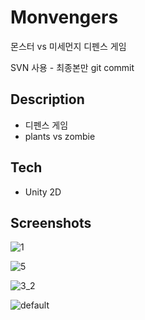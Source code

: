 # Monvengers
몬스터 vs 미세먼지 디펜스 게임

SVN 사용 - 최종본만 git commit

## Description
* 디펜스 게임
* plants vs zombie

## Tech
* Unity 2D

## Screenshots

![1](https://user-images.githubusercontent.com/22957868/47325868-e9c65200-d6a0-11e8-9103-d45a95937605.PNG)

![5](https://user-images.githubusercontent.com/22957868/47325878-f8ad0480-d6a0-11e8-803c-73db9533d6a1.PNG)

![3_2](https://user-images.githubusercontent.com/22957868/47325894-0f535b80-d6a1-11e8-849f-8e4b781f983d.PNG)

![default](https://user-images.githubusercontent.com/22957868/47325943-6eb16b80-d6a1-11e8-8c46-90c22c6b55e3.png)
